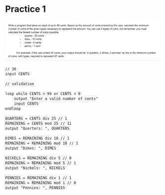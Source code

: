 # Practice 1

![Practice problem 1](../img/practice1.png)

    // 36
    input CENTS

    // validation

    loop while CENTS > 99 or CENTS < 0
        output "Enter a valid number of cents"
        input CENTS
    endloop

    QUARTERS = CENTS div 25 // 1
    REMAINING = CENTS mod 25 // 11
    output "Quarters: ", QUARTERS

    DIMES = REMAINING div 10 // 1
    REMAINING = REMAINING mod 10 // 1
    output "Dimes: ", DIMES

    NICKELS = REMAINING div 5 // 0
    REMAINING = REMAINING mod 5 // 1
    output "Nickels: ", NICKELS

    PENNIES = REMAINING div 1 // 1
    REMAINING = REMAINING mod 1 // 0
    output "Pennies: ", PENNIES
